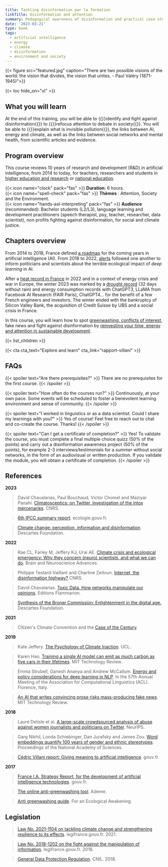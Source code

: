```yaml
---
title: Tackling disinformation par la formation
linkTitle: Disinformation and attention
summary: Pedagogical awareness of disinformation and practical case studies for teachers, students, researchers and practitioners of language learning and development.
date: '2023-03-21'
type: book
tags:
  - artificial intelligence
  - energy
  - climate
  - disinformation
  - environment and society
---
```


{{< figure src="featured.jpg" caption="There are two possible visions of the world: the vision that divides, the vision that unites. -  Paul Valéry (1871-1945)">}}

{{< toc hide_on="xl" >}}

## What you will learn

At the end of this training, you will be able to {{<hl>}}identify and fight against disinformation{{</hl>}} to {{<hl>}}refocus attention to debate in society{{</hl>}}. You will be able to {{<hl>}}explain what is invisible pollution{{</hl>}}, the links between AI, energy and climate, as well as the links between social networks and mental health, from scientific articles and evidence.

## Program overview

This course reviews 10 years of research and development (R&D) in artificial intelligence, from 2014 to today, for teachers, researchers and students in [higher education and research](https://www.enseignementsup-recherche.gouv.fr/fr) or [national education](https://www.education.gouv.fr/).

{{< icon name="clock" pack="fas" >}} <b>Duration</b>: 6 hours. <br>
{{< icon name="spell-check" pack="fas" >}} <b>Thèmes</b> : Attention, Society and the Environment. <br>
{{< icon name="hands-asl-interpreting" pack="fas" >}} <b>Audience</b> (recommended): Bachelor students (L2/L3), language learning and development practitioners (speech therapist, psy, teacher, researcher, data scientist), non profits fighting against disinformation, for social and climate justice.

## Chapters overview

From 2014 to 2018, France defined [a roadmap](https://www.mtpcours.fr/en/c/desinformation/rapport-villani/) for the coming years in artificial intelligence (AI). From 2018 to 2022, [alerts](https://www.mtpcours.fr/en/c/desinformation/emma-strubell/) followed one another to inform politicians and scientists about the terrible ecological impact of <i>deep learning</i> in AI.

After a [heat record in France](https://meteofrance.com/actualites-et-dossiers/actualites/2022-annee-la-plus-chaude-en-france) in 2022 and in a context of energy crisis and war in Europe, the winter 2023 was marked by a [drought record](https://meteofrance.com/actualites-et-dossiers/actualites/climat/secheresse-32-jours-sans-pluie-en-france-record-battu) (32 days without rain) and energy consumption records with ChatGPT3, LLaMA from Facebook AI Research (FAIR Paris), ChatGPT4... for the benefit of a few French engineers and investors. The winter ended with the bankruptcy of Silicon Valley Bank, the acquisition of Credit Suisse by UBS and a social crisis in France.

In this course, you will learn how to spot [greenwashing, conflicts of interest](https://www.mtpcours.fr/en/c/desinformation/greenwashing/), fake news and fight against disinformation by [reinvesting your time, energy and attention in sustainable development](https://www.mtpcours.fr/en/c/desinformation/pratique/).

{{< list_children >}}

{{< cta cta_text="Explore and learn" cta_link="rapport-villani" >}}

## FAQs

{{< spoiler text="Are there prerequisites?" >}}
There are no prerequisites for the first course.
{{< /spoiler >}}

{{< spoiler text="How often do the courses run?" >}}
Continuously, at your own pace. Some events will be scheduled to foster a benevolent learning environment and sense of community.
{{< /spoiler >}}

{{< spoiler text="I worked in linguistics or as a data scientist. Could I share my learnings with you?" >}}
Yes of course! Feel free to reach out to chat and co-create the course. Thanks!
{{< /spoiler >}}

{{< spoiler text="Can I get a certificate of completion?" >}}
Yes! To validate the course, you must complete a final multiple choice quizz (50% of the points) and carry out a disinformation awareness project (50% of the points), for example 2-3 interviews/testimonials for a summer without social networks, in the form of an audiovisual or written production. If you validate the module, you will obtain a certificate of completion.
{{< /spoiler >}}

## References

<b>2023</b>

> David Chavalarias, Paul Bouchaud, Victor Chomel and Maziyar Panahi. [Climatosceptics: on Twitter, investigation of the intox mercenaries](https://lejournal.cnrs.fr/articles/climatosceptiques-sur-twitter-enquete-sur-les-mercenaires-de-lintox). CNRS.

> [6th IPCC summary report](https://www.ecologie.gouv.fr/publication-du-6e-rapport-synthese-du-giec). ecologie.gouv.fr.

> [Climate change: perception, information and disinformation](https://www.fondationdescartes.org/2023/01/revivez-le-colloque-le-dereglement-climatique-perception-information-et-desinformation/). Descartes Foundation.

<b>2022</b>

> Rae CL, Farley M, Jeffery KJ, Urai AE. [Climate crisis and ecological emergency: Why they concern (neuro) scientists, and what we can do](https://journals.sagepub.com/doi/pdf/10.1177/23982128221075430). Brain and Neuroscience Advances.

> Philippe Testard-Vaillant and Charline Zeitoun. [Internet, the disinformation highway?](https://lejournal.cnrs.fr/articles/internet-lautoroute-de-la-desinformation) CNRS.

> David Chavalarias. [Toxic Data. How networks manipulate our opinions](https://editions.flammarion.com/toxic-data/9782080274946). Editions Flammarion.

> [Synthesis of the Broner Commission: Enlightenment in the digital age.](https://www.fondationdescartes.org/wp-content/uploads/2022/01/Synthe%CC%80se_Commission_Bronner-copie.pdf) Descartes Foundation.

<b>2021</b>

> Citizen's Climate Convention and the [Case of the Century](https://www.vie-publique.fr/en-bref/282012-changement-climatique-la-france-condamnee-pour-prejudice-ecologique).

<b>2019</b>

> Kate Jeffery. [The Psychology of Climate Inaction](https://www.ucl.ac.uk/play/ucl-talks/ucl-minds-lunch-hour-lectures/lunch-hour-lecture-psychology-climate-inaction). UCL.

> Karen Hao. [Training a single AI model can emit as much carbon as five cars in their lifetimes](https://www.technologyreview.com/2019/06/06/239031/training-a-single-ai-model-can-emit-as-much-carbon-as-five-cars-in-their-lifetimes/). MIT Technology Review.

> Emma Strubell, Ganesh Ananya and Andrew McCallum. [Energy and policy considerations for deep learning in NLP](https://arxiv.org/abs/1906.02243). In the 57th Annual Meeting of the Association for Computational Linguistics (ACL). Florence, Italy.

> [An AI that writes convincing prose risks mass-producing fake news](https://www.technologyreview.com/2019/02/14/137426/an-ai-tool-auto-generates-fake-news-bogus-tweets-and-plenty-of-gibberish/). MIT Technology Review.

<b>2018</b>

> Laure Delisle et al. [A large-scale crowdsourced analysis of abuse against women journalists and politicians on Twitter](https://arxiv.org/abs/1902.03093). NeurIPS.

> Garg Nikhil, Londa Schiebinger, Dan Jurafsky and James Zou. [Word embeddings quantify 100 years of gender and ethnic stereotypes](https://www.pnas.org/doi/10.1073/pnas.1720347115). Proceedings of the National Academy of Sciences.

> [Cédric Villani report: Giving meaning to artificial intelligence](https://www.enseignementsup-recherche.gouv.fr/fr/rapport-de-cedric-villani-donner-un-sens-l-intelligence-artificielle-ia-49194). gouv.fr.

<b>2017</b>

> [France I.A. Strategy Report, for the development of artificial intelligence technologies](https://www.enseignementsup-recherche.gouv.fr/fr/rapport-strategie-france-ia-pour-le-developpement-des-technologies-d-intelligence-artificielle-47691). gouv.fr.

> [The online anti-greenwashing tool](https://communication-responsable.ademe.fr/antigreenwashing). Ademe.

> [Anti greenwashing guide](https://pour-un-reveil-ecologique.org/fr/les-entreprises-nous-repondent/#guide-anti-greenwashing). For an Ecological Awakening.

## Legislation

> [Law No. 2021-1104 on tackling climate change and strengthening resilience to its effects](https://www.legifrance.gouv.fr/jorf/id/JORFTEXT000043956924). legifrance.gouv.fr. 2021.

> [Law No. 2018-1202 on the fight against the manipulation of information](https://www.legifrance.gouv.fr/jorf/id/JORFTEXT000037847559). legifrance.gouv.fr. 2018.

> [General Data Protection Regulation](https://www.cnil.fr/fr/rgpd-de-quoi-parle-t-on). CNIL. 2018.
